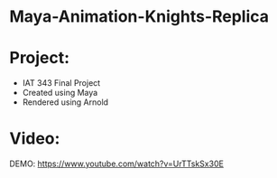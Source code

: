 # Maya-Animation-Knights-Replica

# Project:
- IAT 343 Final Project
- Created using Maya
- Rendered using Arnold
# Video:
DEMO: https://www.youtube.com/watch?v=UrTTskSx30E
